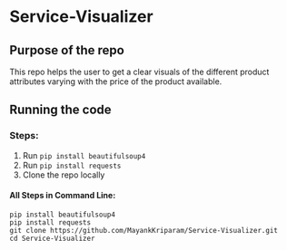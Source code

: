 # Service-Visualizer

## Purpose of the repo

This repo helps the user to get a clear visuals of the different product attributes varying with the price of the product available.

## Running the code

### Steps:

1. Run `pip install beautifulsoup4` 
1. Run `pip install requests`
1. Clone the repo locally

#### All Steps in Command Line:

```
pip install beautifulsoup4
pip install requests
git clone https://github.com/MayankKriparam/Service-Visualizer.git
cd Service-Visualizer
```
